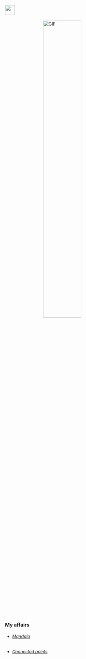 # <img src="https://github.com/blackcater/blackcater/raw/main/images/Hi.gif" height="32"/>

<div style="align: center;">
    <img src="https://media.giphy.com/media/l41Yt5ljkUiMfUHHW/giphy.gif" style="width: 50%; display: block; margin: 0 auto;" alt="GIF">
</div>

### My affairs
  - ###### [Mandala](https://rw610.github.io/mandala/)
  - ###### [Connected points](https://rw610.github.io/canvas/)
